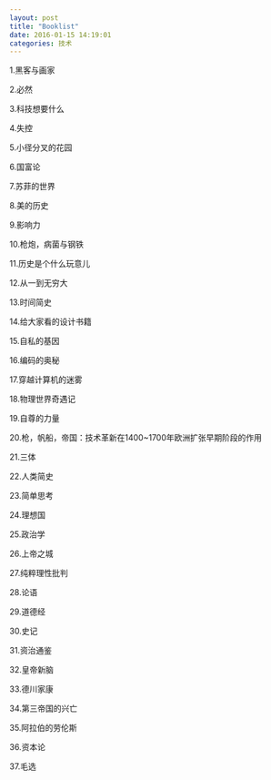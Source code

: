 ```yaml
---  
layout: post  
title: "Booklist"  
date: 2016-01-15 14:19:01  
categories: 技术  
---  
```


1.黑客与画家          

2.必然

3.科技想要什么

4.失控     

5.小径分叉的花园

6.国富论

7.苏菲的世界

8.美的历史

9.影响力

10.枪炮，病菌与钢铁

11.历史是个什么玩意儿

12.从一到无穷大

13.时间简史

14.给大家看的设计书籍

15.自私的基因

16.编码的奥秘

17.穿越计算机的迷雾

18.物理世界奇遇记

19.自尊的力量

20.枪，帆船，帝国：技术革新在1400~1700年欧洲扩张早期阶段的作用

21.三体

22.人类简史

23.简单思考

24.理想国

25.政治学

26.上帝之城

27.纯粹理性批判

28.论语

29.道德经

30.史记

31.资治通鉴

32.皇帝新脑

33.德川家康

34.第三帝国的兴亡

35.阿拉伯的劳伦斯

36.资本论

37.毛选




